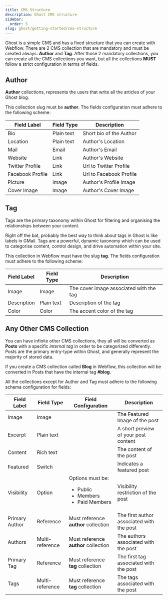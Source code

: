 ```yaml
---
title: CMS Structure
description: Ghost CMS structure
sidebar:
  order: 5
slug: ghost/getting-started/cms-structure
---
```


Ghost is a simple CMS and has a fixed structure that you can create with Webflow. There are 2 CMS collection that are mandatory and must be created always: **Author** and **Tag**. After those 2 mandatory collections, you can create all the CMS collections you want, but all the collections **MUST** follow a strict configuration in terms of fields.

## Author

**Author** collections, represents the users that write all the articles of your Ghost blog.

This collection slug must be **author**. The fields configuration must adhere to the following scheme:


|Field Label| Field Type | Description
|----|----|----|
| Bio | Plain text | Short bio of the Author|
| Location | Plain text | Author's Location|
| Mail | Email | Author's Email|
| Website | Link | Author's Website|
| Twitter Profile | Link | Url to Twitter Profile |
| Facebook Profile | Link | Url to Facebook Profile |
| Picture | Image | Author's Profile Image |
| Cover Image | Image | Author's Cover Image |

## Tag

Tags are the primary taxonomy within Ghost for filtering and organising the relationships between your content.

Right off the bat, probably the best way to think about tags in Ghost is like labels in GMail. Tags are a powerful, dynamic taxonomy which can be used to categorise content, control design, and drive automation within your site.

This collection in Webflow must have the slug **tag**. The fields configuration must adhere to the following scheme:

|Field Label| Field Type | Description
|----|----|----|
| Image | Image | The cover image associated with the tag|
| Description | Plain text | Description of the tag|
| Color | Color | The accent color of the tag|


## Any Other CMS Collection

You can have infinite other CMS collections, they all will be converted as **Posts** with a specific *internal tag* in order to be categorized differently. Posts are the primary entry-type within Ghost, and generally represent the majority of stored data.

If you create a CMS collection called **Blog** in Webflow, this collection will be converted in Posts that have the internal tag **#blog**.

All the collections except for Author and Tag must adhere to the following schema configuration for fields:

|Field Label| Field Type | Field Configuration | Description
|----|----|----|----|
| Image | Image | | The Featured Image of the post|
| Excerpt | Plain text | | A short preview of your post content|
| Content | Rich text | | The content of the post|
| Featured | Switch | | Indicates a featured post |
| Visibility | Option | Options must be:</br><ul style="text-align: left; "><li>Public</li><li>Members</li><li>Paid Members</li></ul>| Visibility restriction of the post |
| Primary Author | Reference | Must reference **author** collection | The first author associated with the post |
| Authors | Multi-reference | Must reference **author** collection | The authors associated with the post |
| Primary Tag | Reference | Must reference **tag** collection | The first tag associated with the post |
| Tags | Multi-reference | Must reference **tag** collection | The tags associated with the post |
